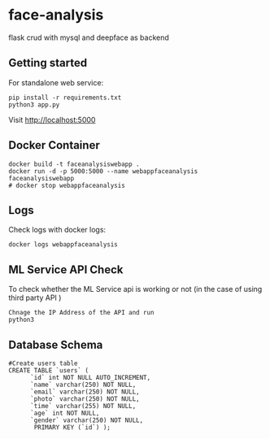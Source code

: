 # face-analysis
flask crud with mysql and deepface as backend

## Getting started

For standalone web service:

```shell
pip install -r requirements.txt
python3 app.py
```

Visit [http://localhost:5000](http://localhost:5000)

## Docker Container

```shell
docker build -t faceanalysiswebapp .
docker run -d -p 5000:5000 --name webappfaceanalysis faceanalysiswebapp
# docker stop webappfaceanalysis
```

## Logs

Check logs with docker logs:

```shell
docker logs webappfaceanalysis
```
## ML Service API Check

To check whether the ML Service api is working or not (in the case of using third party API )

```shell
Chnage the IP Address of the API and run
python3  
```

## Database Schema 

```shell 
#Create users table 
CREATE TABLE `users` (
      `id` int NOT NULL AUTO_INCREMENT,
      `name` varchar(250) NOT NULL,
      `email` varchar(250) NOT NULL,
      `photo` varchar(250) NOT NULL,
      `time` varchar(255) NOT NULL,
      `age` int NOT NULL,
      `gender` varchar(250) NOT NULL,
       PRIMARY KEY (`id`) );
```

```


